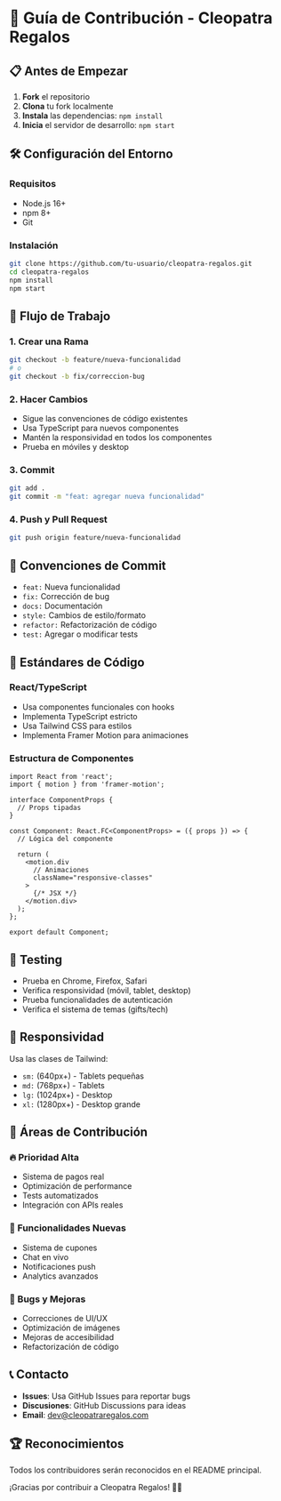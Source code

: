 # 🤝 Guía de Contribución - Cleopatra Regalos

## 📋 Antes de Empezar

1. **Fork** el repositorio
2. **Clona** tu fork localmente
3. **Instala** las dependencias: `npm install`
4. **Inicia** el servidor de desarrollo: `npm start`

## 🛠️ Configuración del Entorno

### Requisitos
- Node.js 16+
- npm 8+
- Git

### Instalación
```bash
git clone https://github.com/tu-usuario/cleopatra-regalos.git
cd cleopatra-regalos
npm install
npm start
```

## 🔄 Flujo de Trabajo

### 1. Crear una Rama
```bash
git checkout -b feature/nueva-funcionalidad
# o
git checkout -b fix/correccion-bug
```

### 2. Hacer Cambios
- Sigue las convenciones de código existentes
- Usa TypeScript para nuevos componentes
- Mantén la responsividad en todos los componentes
- Prueba en móviles y desktop

### 3. Commit
```bash
git add .
git commit -m "feat: agregar nueva funcionalidad"
```

### 4. Push y Pull Request
```bash
git push origin feature/nueva-funcionalidad
```

## 📝 Convenciones de Commit

- `feat:` Nueva funcionalidad
- `fix:` Corrección de bug
- `docs:` Documentación
- `style:` Cambios de estilo/formato
- `refactor:` Refactorización de código
- `test:` Agregar o modificar tests

## 🎨 Estándares de Código

### React/TypeScript
- Usa componentes funcionales con hooks
- Implementa TypeScript estricto
- Usa Tailwind CSS para estilos
- Implementa Framer Motion para animaciones

### Estructura de Componentes
```tsx
import React from 'react';
import { motion } from 'framer-motion';

interface ComponentProps {
  // Props tipadas
}

const Component: React.FC<ComponentProps> = ({ props }) => {
  // Lógica del componente
  
  return (
    <motion.div
      // Animaciones
      className="responsive-classes"
    >
      {/* JSX */}
    </motion.div>
  );
};

export default Component;
```

## 🧪 Testing

- Prueba en Chrome, Firefox, Safari
- Verifica responsividad (móvil, tablet, desktop)
- Prueba funcionalidades de autenticación
- Verifica el sistema de temas (gifts/tech)

## 📱 Responsividad

Usa las clases de Tailwind:
- `sm:` (640px+) - Tablets pequeñas
- `md:` (768px+) - Tablets
- `lg:` (1024px+) - Desktop
- `xl:` (1280px+) - Desktop grande

## 🎯 Áreas de Contribución

### 🔥 Prioridad Alta
- Sistema de pagos real
- Optimización de performance
- Tests automatizados
- Integración con APIs reales

### 🚀 Funcionalidades Nuevas
- Sistema de cupones
- Chat en vivo
- Notificaciones push
- Analytics avanzados

### 🐛 Bugs y Mejoras
- Correcciones de UI/UX
- Optimización de imágenes
- Mejoras de accesibilidad
- Refactorización de código

## 📞 Contacto

- **Issues**: Usa GitHub Issues para reportar bugs
- **Discusiones**: GitHub Discussions para ideas
- **Email**: dev@cleopatraregalos.com

## 🏆 Reconocimientos

Todos los contribuidores serán reconocidos en el README principal.

¡Gracias por contribuir a Cleopatra Regalos! 🎁✨